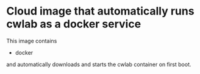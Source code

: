 # Cloud image that automatically runs cwlab as a docker service

This image contains

* docker

and automatically downloads and starts the cwlab container on first boot.


